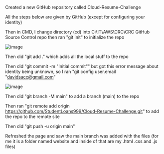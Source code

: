 Created a new GitHub repository called Cloud-Resume-Challenge

All the steps below are given by GitHub (except for configuring your identity)

Then in CMD, I change directory (cd) into C:\IT\AWS\CRC\CRC GitHub Source Control repo then ran "git init" to initialize the repo

![image](https://github.com/StudentLoans999/AWS/assets/77641113/bcadfd53-7f70-4a4e-8682-93b39aa11733)

Then did "git add ." which adds all the local stuff to the repo

Then did "git commit -m "Initial commit"" but got this error message about identity being unknown, so I ran "git config user.email "davidsacc@gmail.com"

![image](https://github.com/StudentLoans999/AWS/assets/77641113/c7c59f4d-fc98-488b-9c72-abb0a5aad15c)

Then did "git branch -M main" to add a branch (main) to the repo

Then ran "git remote add origin https://github.com/StudentLoans999/Cloud-Resume-Challenge.git" to add the repo to the remote site 

Then did "git push -u origin main"

Refreshed the page and saw the main branch was added with the files (for me it is a folder named website and inside of that are my .html .css and .js files)
